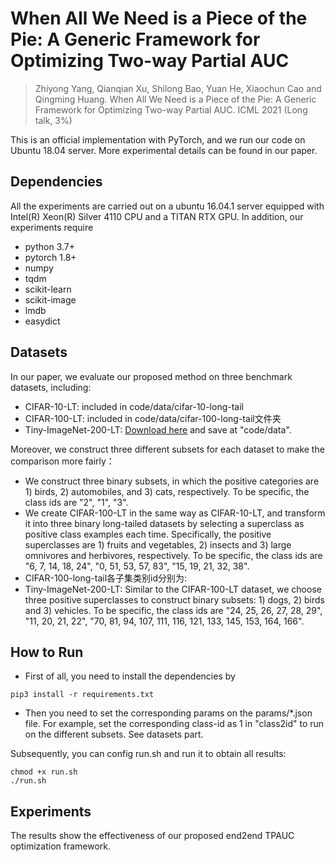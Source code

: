 # When All We Need is a Piece of the Pie: A Generic Framework for Optimizing Two-way Partial AUC
>  Zhiyong Yang, Qianqian Xu, Shilong Bao, Yuan He, Xiaochun Cao and Qingming Huang. When All We Need is a Piece of the Pie: A Generic Framework for Optimizing Two-way Partial AUC. ICML 2021 (Long talk, 3\%)

This is an official implementation with PyTorch, and we run our code on Ubuntu 18.04 server. More experimental details can be found in our paper.

## Dependencies
All the experiments are carried out on a ubuntu 16.04.1 server equipped with Intel(R) Xeon(R) Silver 4110 CPU and a TITAN RTX GPU. In addition, our experiments require
- python 3.7+
- pytorch 1.8+
- numpy
- tqdm
- scikit-learn
- scikit-image
- lmdb
- easydict

## Datasets

In our paper, we evaluate our proposed method on three benchmark datasets, including:
- CIFAR-10-LT: included in code/data/cifar-10-long-tail
- CIFAR-100-LT: included in code/data/cifar-100-long-tail文件夹
- Tiny-ImageNet-200-LT: [Download here](https://drive.google.com/file/d/1WYoQrDIDK-E2aK8Rj_Vph_MBXIDjusHs/view) and save at "code/data". 

Moreover, we construct three different subsets for each dataset to make the comparison more fairly：
- We construct three binary subsets, in which the positive categories are 1) birds, 2) automobiles, and 3) cats, respectively. To be specific, the class ids are "2", "1", "3".
- We create CIFAR-100-LT in the same way as CIFAR-10-LT, and transform it into three binary long-tailed datasets by selecting a superclass as positive class examples each time. Specifically, the positive superclasses are 1) fruits and vegetables, 2) insects and 3) large omnivores and herbivores, respectively. To be specific, the class ids are "6, 7, 14, 18, 24", "0, 51, 53, 57, 83", "15, 19, 21, 32, 38".
- CIFAR-100-long-tail各子集类别id分别为:
- Tiny-ImageNet-200-LT: Similar to the CIFAR-100-LT dataset, we choose three positive
superclasses to construct binary subsets: 1) dogs, 2) birds and 3) vehicles. To be specific, the class ids are "24, 25, 26, 27, 28, 29", "11, 20, 21, 22", "70, 81, 94, 107, 111, 116, 121, 133, 145, 153, 164, 166".

## How to Run
- First of all, you need to install the dependencies by 
```
pip3 install -r requirements.txt
```
- Then you need to set the corresponding params on the params/*.json file. 
For example, set the corresponding class-id as 1 in "class2id" to run on the different subsets. See datasets part.

Subsequently, you can config run.sh and run it to obtain all results:

```
chmod +x run.sh
./run.sh
```
## Experiments

The results show the effectiveness of our proposed end2end TPAUC optimization framework.